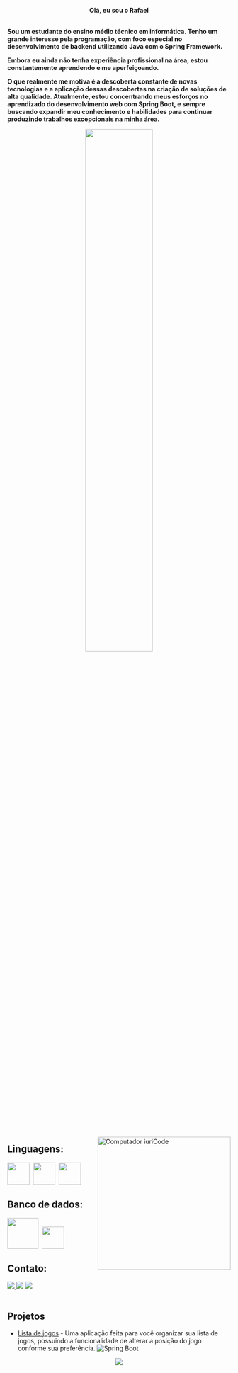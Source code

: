 
<p align="center"> <strong>Olá, eu sou o Rafael</strong> <br><br> </p>
 
<strong> <p align = "left"> Sou um estudante do ensino médio técnico em informática. Tenho um grande interesse pela programação, com foco especial no desenvolvimento de backend utilizando Java com o Spring Framework.

<p align = "left"> Embora eu ainda não tenha experiência profissional na área, estou constantemente aprendendo e me aperfeiçoando.

<p align = "left"> O que realmente me motiva é a descoberta constante de novas tecnologias e a aplicação dessas descobertas na criação de soluções de alta qualidade. Atualmente, estou concentrando meus esforços no aprendizado do desenvolvimento web com Spring Boot, e sempre buscando expandir meu conhecimento e habilidades para continuar produzindo trabalhos excepcionais na minha área.
</strong>
<div  align="center" style="margin-bottom:100px">
<img width=55% align="center"  src="https://github-readme-streak-stats.herokuapp.com?user=RafaelAugustoR&theme=radical&mode=weekly" />
 </div>


 
 &nbsp;
 &nbsp;



<img src="https://raw.githubusercontent.com/MicaelliMedeiros/micaellimedeiros/master/image/computer-illustration.png" min-width="300px" max-width="300px" width="300px" align="right" alt="Computador iuriCode">

## Linguagens:

<img heigth=50 width=50 src="https://cdn.jsdelivr.net/gh/devicons/devicon/icons/java/java-original.svg" />&nbsp;
<img heigth=50 width=50 src="https://cdn.jsdelivr.net/gh/devicons/devicon/icons/spring/spring-original.svg" />&nbsp;
<img heigth=50 width=50 src="https://cdn.jsdelivr.net/gh/devicons/devicon/icons/python/python-original.svg" />&nbsp;



## Banco de dados:

<img heigth=70 width=70 src="https://cdn.jsdelivr.net/gh/devicons/devicon/icons/mysql/mysql-original-wordmark.svg" />&nbsp;
<img heigth=50 width=50 src="https://cdn.jsdelivr.net/gh/devicons/devicon/icons/postgresql/postgresql-original.svg" />&nbsp;

## Contato:

<div> 
<a href="https://www.instagram.com/rafa.aoki" target="_blank"><img src="https://img.shields.io/badge/-Instagram-%23E4405F?style=for-the-badge&logo=instagram&logoColor=white">
</a>
<a href = "mailto:rafaelaugustodev@gmail.com"> <img src="https://img.shields.io/badge/-Gmail-%23333?style=for-the-badge&logo=gmail&logoColor=white" target="_blank"></a>
<a href="https://www.linkedin.com/in/rafaelaugustorodrigues/" target="_blank"><img src="https://img.shields.io/badge/-LinkedIn-%230077B5?style=for-the-badge&logo=linkedin&logoColor=white"  target="_blank"></a> 
</div>&nbsp;&nbsp;

## Projetos 

- [Lista de jogos](https://github.com/RafaelAugustoR/gamelist) - Uma aplicação feita para você organizar sua lista de jogos, possuindo a funcionalidade de alterar a posição do jogo conforme sua preferência. ![Spring Boot](https://img.shields.io/badge/-Spring%20Boot-green)
  
  
<div align="center">
  <a href="https://github.com/anuraghazra/github-readme-stats">
    <img align="center" src="https://github-readme-stats.vercel.app/api/top-langs/?username=RafaelAugustoR&layout=compact" />
  </a>
</div>


